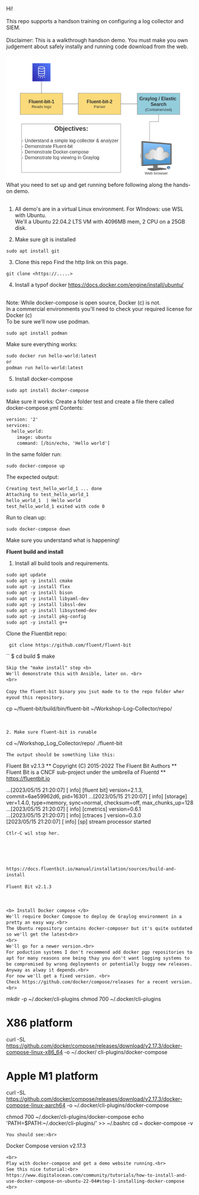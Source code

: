 Hi!<br>
<br> 
This repo supports a handson training on configuring a log collector and SIEM.<br>
<br>
Disclaimer: This is a walkthrough handson demo. You must make you own judgement about safely instally and running code download from the web. <br>
<br>
<img src="web_assets/Overview_01.png">
<br>
What you need to set up and get running before following along the hands-on demo.<br>
<br>
1. All demo's are in a virtual Linux environment. 
For WIndows: use WSL with Ubuntu. <br>
We'll a Ubuntu 22.04.2 LTS VM with 4096MB mem, 2 CPU on a 25GB disk.<br>

2. Make sure git is installed
```
sudo apt install git
```

3. Clone this repo
Find the http link on this page.<br> 
```
git clone <https://.....>
```

4. Install a typof docker 
https://docs.docker.com/engine/install/ubuntu/
<br>
Note: While docker-compose is open source, Docker (c) is not. <br> 
In a commercial environments you'll need to check your required license for Docker (c)<br>
To be sure we'll now use podman.<br>

```
sudo apt install podman
```

Make sure everything works:

```
sudo docker run hello-world:latest
or
podman run hello-world:latest
```

5. Install docker-compose

```
sudo apt install docker-compose
```

Make sure it works:
Create a folder test and create a file there called docker-compose.yml
Contents:
```
version: '2'
services:
  hello_world:
    image: ubuntu
    command: [/bin/echo, 'Hello world']

```
In the same folder run:
```
sudo docker-compose up
```
The expected output:

```
Creating test_hello_world_1 ... done
Attaching to test_hello_world_1
hello_world_1  | Hello world
test_hello_world_1 exited with code 0
```
Run to clean up:
```
sudo docker-compose down
```
Make sure you understand what is happening!

<b>Fluent build and install</b>

1. Install all build tools and requirements.

``` 
sudo apt update
sudo apt -y install cmake
sudo apt -y install flex
sudo apt -y install bison 
sudo apt -y install libyaml-dev
sudo apt -y install libssl-dev
sudo apt -y install libsystemd-dev  
sudo apt -y install pkg-config
sudo apt -y install g++
``` 

Clone the Fluentbit repo:
```
 git clone https://github.com/fluent/fluent-bit
```
`` 
$ cd build
$ make
```
Skip the "make install" step <b>
We'll demonstrate this with Ansible, later on. <br>
<br>

Copy the fluent-bit binary you jsut made to to the repo folder wher eyoud this repository.

```
cp ~/fluent-bit/build/bin/fluent-bit ~/Workshop-Log-Collector/repo/
```


2. Make sure fluent-bit is runable
``` 
cd ~/Workshop_Log_Collector/repo/
./fluent-bit
```
The output should be something like this:
```
Fluent Bit v2.1.3
** Copyright (C) 2015-2022 The Fluent Bit Authors
** Fluent Bit is a CNCF sub-project under the umbrella of Fluentd
** https://fluentbit.io

...[2023/05/15 21:20:07] [ info] [fluent bit] version=2.1.3, commit=6ae59962d6, pid=16301
...[2023/05/15 21:20:07] [ info] [storage] ver=1.4.0, type=memory, sync=normal, checksum=off, max_chunks_up=128<br>
...[2023/05/15 21:20:07] [ info] [cmetrics] version=0.6.1<br>
...[2023/05/15 21:20:07] [ info] [ctraces ] version=0.3.0<br>
[2023/05/15 21:20:07] [ info] [sp] stream processor started<br>
```
Ctlr-C wil stop her.





https://docs.fluentbit.io/manual/installation/sources/build-and-install

Fluent Bit v2.1.3



<b> Install Docker compose </b>
We'll require Docker Compsoe to deploy de Graylog environment in a pretty an easy way.<br>
The Ubuntu repository contains docker-composer but it's quite outdated so we'll get the latest<br>
<br>
We'll go for a newer version.<br>
For poduction systems I don't recommend add docker pgp repositories to apt for many reasons one being thay you don't want logging systems to be compromised by wrong deployments or potentially buggy new releases. Anyway as alway it depends.<br>
For now we'll get a fixed version. <br> 
Check https://github.com/docker/compose/releases for a recent version.<br>
```
mkdir -p ~/.docker/cli-plugins
chmod 700 ~/.docker/cli-plugins
# X86 platform
curl -SL https://github.com/docker/compose/releases/download/v2.17.3/docker-compose-linux-x86_64 -o ~/.docker/
cli-plugins/docker-compose
# Apple M1 platform
curl -SL https://github.com/docker/compose/releases/download/v2.17.3/docker-compose-linux-aarch64 -o ~/.docker/cli-plugins/docker-compose

chmod 700 ~/.docker/cli-plugins/docker-compose
echo 'PATH=$PATH:~/.docker/cli-plugins/' >> ~/.bashrc
cd ~
docker-compose -v
```
You should see:<br>
```
Docker Compose version v2.17.3
```
<br>
Play with docker-compose and get a demo website running.<br>
See this nice tutorial:<br>
https://www.digitalocean.com/community/tutorials/how-to-install-and-use-docker-compose-on-ubuntu-22-04#step-1-installing-docker-compose
<br>









